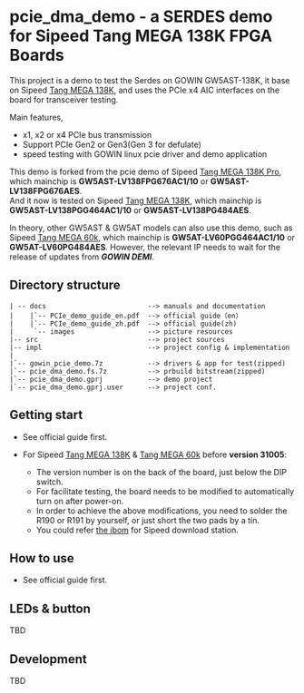 # pcie_dma_demo - a SERDES demo for Sipeed Tang MEGA 138K FPGA Boards


This project is a demo to test the Serdes on GOWIN GW5AST-138K, it base on Sipeed [Tang MEGA 138K](https://wiki.sipeed.com/hardware/en/tang/tang-mega-138k/mega-138k.html), and uses the PCIe x4 AIC interfaces on the board for transceiver testing.

Main features,

- x1, x2 or x4 PCIe bus transmission
- Support PCIe Gen2 or Gen3(Gen 3 for defulate)
- speed testing with GOWIN linux pcie driver and demo application

This demo is forked from the pcie demo of Sipeed [Tang MEGA 138K Pro](https://wiki.sipeed.com/hardware/en/tang/tang-mega-138k/mega-138k-pro.html), which mainchip is **GW5AST-LV138FPG676AC1/10** or **GW5AST-LV138FPG676AES**.   
And it now is tested on Sipeed [Tang MEGA 138K](https://wiki.sipeed.com/hardware/en/tang/tang-mega-138k/mega-138k.html), which mainchip is **GW5AST-LV138PGG464AC1/10** or **GW5AST-LV138PG484AES**.   

In theory, other GW5AST & GW5AT models can also use this demo, such as Sipeed [Tang MEGA 60k](https://wiki.sipeed.com/hardware/en/tang/tang-mega-60k/mega-60k.html), which mainchip is **GW5AT-LV60PGG464AC1/10** or **GW5AT-LV60PG484AES**. However, the relevant IP needs to wait for the release of updates from ***GOWIN DEMI***.


## Directory structure

```
| -- docs                         --> manuals and documentation
|    |`-- PCIe_demo_guide_en.pdf  --> official guide（en） 
|    |`-- PCIe_demo_guide_zh.pdf  --> official guide(zh) 
|     `-- images                  --> picture resources                           
|-- src                           --> project sources
|-- impl                          --> project config & implementation  
|
|`-- gowin_pcie_demo.7z           --> drivers & app for test(zipped)
|`-- pcie_dma_demo.fs.7z          --> prbuild bitstream(zipped)
|`-- pcie_dma_demo.gprj           --> demo project
|`-- pcie_dma_demo.gprj.user      --> project conf.

```

## Getting start
- See official guide first.
- For Sipeed [Tang MEGA 138K](https://wiki.sipeed.com/hardware/en/tang/tang-mega-138k/mega-138k.html) & [Tang MEGA 60k](https://wiki.sipeed.com/hardware/en/tang/tang-mega-60k/mega-60k) before **version 31005**:
   
   - The version number is on the back of the board, just below the DIP switch.
   - For facilitate testing, the board needs to be modified to automatically turn on after power-on.
   - In order to achieve the above modifications, you need to solder the R190 or R191 by yourself, or just short the two pads by a tin.
   - You could refer [the ibom](https://dl.sipeed.com/shareURL/TANG/Mega_138K_60K/03_Designator_drawing/) for Sipeed download station.

## How to use

- See official guide first.

## LEDs & button
TBD

## Development
TBD
